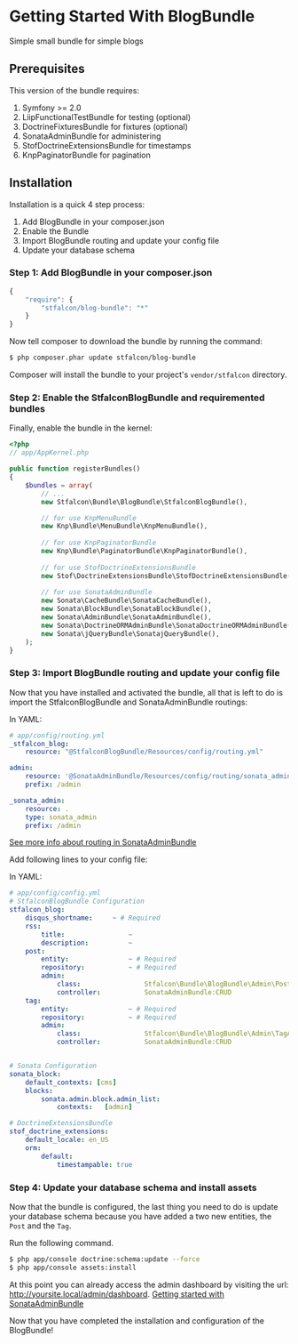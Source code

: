 Getting Started With BlogBundle
==================================

Simple small bundle for simple blogs

## Prerequisites

This version of the bundle requires:

1. Symfony >= 2.0
2. LiipFunctionalTestBundle for testing (optional)
3. DoctrineFixturesBundle for fixtures (optional)
4. SonataAdminBundle for administering
5. StofDoctrineExtensionsBundle for timestamps
6. KnpPaginatorBundle for pagination

## Installation

Installation is a quick 4 step process:

1. Add BlogBundle in your composer.json
2. Enable the Bundle
3. Import BlogBundle routing and update your config file
4. Update your database schema

### Step 1: Add BlogBundle in your composer.json

```js
{
    "require": {
        "stfalcon/blog-bundle": "*"
    }
}
```

Now tell composer to download the bundle by running the command:

``` bash
$ php composer.phar update stfalcon/blog-bundle
```

Composer will install the bundle to your project's `vendor/stfalcon` directory.

### Step 2: Enable the StfalconBlogBundle and requiremented bundles

Finally, enable the bundle in the kernel:

``` php
<?php
// app/AppKernel.php

public function registerBundles()
{
    $bundles = array(
        // ...
        new Stfalcon\Bundle\BlogBundle\StfalconBlogBundle(),

        // for use KnpMenuBundle
        new Knp\Bundle\MenuBundle\KnpMenuBundle(),
        
        // for use KnpPaginatorBundle
        new Knp\Bundle\PaginatorBundle\KnpPaginatorBundle(),
        
        // for use StofDoctrineExtensionsBundle
        new Stof\DoctrineExtensionsBundle\StofDoctrineExtensionsBundle(),
        
        // for use SonataAdminBundle
        new Sonata\CacheBundle\SonataCacheBundle(),
        new Sonata\BlockBundle\SonataBlockBundle(),
        new Sonata\AdminBundle\SonataAdminBundle(),
        new Sonata\DoctrineORMAdminBundle\SonataDoctrineORMAdminBundle(),
        new Sonata\jQueryBundle\SonatajQueryBundle(),
    );
}
```

### Step 3: Import BlogBundle routing and update your config file

Now that you have installed and activated the bundle, all that is left to do is
import the StfalconBlogBundle and SonataAdminBundle routings:

In YAML:

``` yaml
# app/config/routing.yml
_stfalcon_blog:
    resource: "@StfalconBlogBundle/Resources/config/routing.yml"

admin:
    resource: '@SonataAdminBundle/Resources/config/routing/sonata_admin.xml'
    prefix: /admin

_sonata_admin:
    resource: .
    type: sonata_admin
    prefix: /admin
```

[See more info about routing in SonataAdminBundle](https://github.com/sonata-project/SonataAdminBundle/blob/master/Resources/doc/reference/getting_started.rst#step-1-define-sonataadminbundle-routes)

Add following lines to your config file:

In YAML:

``` yaml
# app/config/config.yml
# StfalconBlogBundle Configuration
stfalcon_blog:
    disqus_shortname:     ~ # Required
    rss:
        title:                ~
        description:          ~
    post:
        entity:               ~ # Required
        repository:           ~ # Required
        admin:
            class:                Stfalcon\Bundle\BlogBundle\Admin\PostAdmin
            controller:           SonataAdminBundle:CRUD
    tag:
        entity:               ~ # Required
        repository:           ~ # Required
        admin:
            class:                Stfalcon\Bundle\BlogBundle\Admin\TagAdmin
            controller:           SonataAdminBundle:CRUD


# Sonata Configuration
sonata_block:
    default_contexts: [cms]
    blocks:
        sonata.admin.block.admin_list:
            contexts:   [admin]

# DoctrineExtensionsBundle
stof_doctrine_extensions:
    default_locale: en_US
    orm:
        default:
            timestampable: true
```

### Step 4: Update your database schema and install assets

Now that the bundle is configured, the last thing you need to do is update your
database schema because you have added a two new entities, the `Post` and the `Tag`.

Run the following command.

``` bash
$ php app/console doctrine:schema:update --force
$ php app/console assets:install
```
At this point you can already access the admin dashboard by visiting the url: http://yoursite.local/admin/dashboard.
[Getting started with SonataAdminBundle](http://sonata-project.org/bundles/admin/2-0/doc/reference/getting_started.html)

Now that you have completed the installation and configuration of the BlogBundle!

